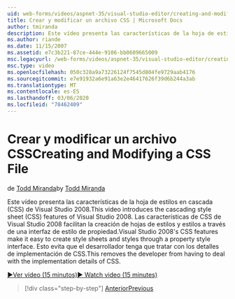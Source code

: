 ```yaml
---
uid: web-forms/videos/aspnet-35/visual-studio-editor/creating-and-modifying-a-css-file
title: Crear y modificar un archivo CSS | Microsoft Docs
author: tmiranda
description: Este vídeo presenta las características de la hoja de estilos en cascada (CSS) de Visual Studio 2008. Las características de CSS de Visual Studio 2008 facilitan la creación de hojas de estilos...
ms.author: riande
ms.date: 11/15/2007
ms.assetid: e7c3b221-87ce-444e-9106-bb0609665009
msc.legacyurl: /web-forms/videos/aspnet-35/visual-studio-editor/creating-and-modifying-a-css-file
msc.type: video
ms.openlocfilehash: 050c328a9a73226124f7545d804fe9729aab4176
ms.sourcegitcommit: e7e91932a6e91a63e2e46417626f39d6b244a3ab
ms.translationtype: MT
ms.contentlocale: es-ES
ms.lasthandoff: 03/06/2020
ms.locfileid: "78462409"
---
```

# <a name="creating-and-modifying-a-css-file"></a><span data-ttu-id="85488-104">Crear y modificar un archivo CSS</span><span class="sxs-lookup"><span data-stu-id="85488-104">Creating and Modifying a CSS File</span></span>

<span data-ttu-id="85488-105">de [Todd Miranda](https://github.com/tmiranda)</span><span class="sxs-lookup"><span data-stu-id="85488-105">by [Todd Miranda](https://github.com/tmiranda)</span></span>

<span data-ttu-id="85488-106">Este vídeo presenta las características de la hoja de estilos en cascada (CSS) de Visual Studio 2008.</span><span class="sxs-lookup"><span data-stu-id="85488-106">This video introduces the cascading style sheet (CSS) features of Visual Studio 2008.</span></span> <span data-ttu-id="85488-107">Las características de CSS de Visual Studio 2008 facilitan la creación de hojas de estilos y estilos a través de una interfaz de estilo de propiedad.</span><span class="sxs-lookup"><span data-stu-id="85488-107">Visual Studio 2008's CSS features make it easy to create style sheets and styles through a property style interface.</span></span> <span data-ttu-id="85488-108">Esto evita que el desarrollador tenga que tratar con los detalles de implementación de CSS.</span><span class="sxs-lookup"><span data-stu-id="85488-108">This removes the developer from having to deal with the implementation details of CSS.</span></span>

[<span data-ttu-id="85488-109">&#9654;Ver vídeo (15 minutos)</span><span class="sxs-lookup"><span data-stu-id="85488-109">&#9654; Watch video (15 minutes)</span></span>](https://channel9.msdn.com/Blogs/ASP-NET-Site-Videos/creating-and-modifying-a-css-file)

> [!div class="step-by-step"]
> [<span data-ttu-id="85488-110">Anterior</span><span class="sxs-lookup"><span data-stu-id="85488-110">Previous</span></span>](quick-tour-of-the-visual-studio-2008-integrated-development-environment.md)
